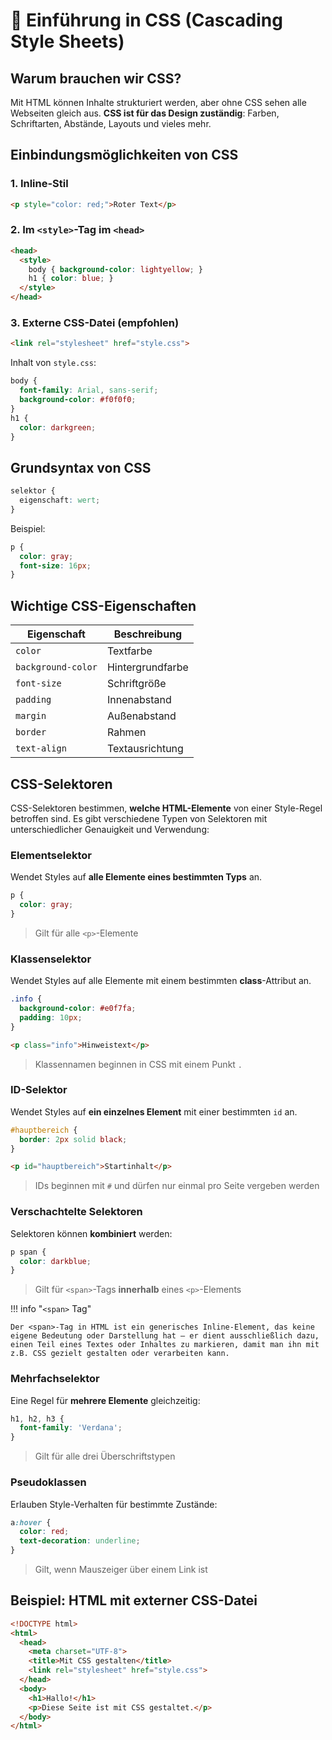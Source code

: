 # 🎨 Einführung in CSS (Cascading Style Sheets)

## Warum brauchen wir CSS?

Mit HTML können Inhalte strukturiert werden, aber ohne CSS sehen alle Webseiten gleich aus. **CSS ist für das Design zuständig**: Farben, Schriftarten, Abstände, Layouts und vieles mehr.

## Einbindungsmöglichkeiten von CSS

### 1. Inline-Stil
```html
<p style="color: red;">Roter Text</p>
```

### 2. Im `<style>`-Tag im `<head>`
```html
<head>
  <style>
    body { background-color: lightyellow; }
    h1 { color: blue; }
  </style>
</head>
```

### 3. Externe CSS-Datei (empfohlen)
```html
<link rel="stylesheet" href="style.css">
```
Inhalt von `style.css`:
```css
body {
  font-family: Arial, sans-serif;
  background-color: #f0f0f0;
}
h1 {
  color: darkgreen;
}
```

## Grundsyntax von CSS

```css
selektor {
  eigenschaft: wert;
}
```
Beispiel:
```css
p {
  color: gray;
  font-size: 16px;
}
```

## Wichtige CSS-Eigenschaften

| Eigenschaft        | Beschreibung                  |
|-------------------|-------------------------------|
| `color`           | Textfarbe                     |
| `background-color`| Hintergrundfarbe              |
| `font-size`       | Schriftgröße                  |
| `padding`         | Innenabstand                  |
| `margin`          | Außenabstand                  |
| `border`          | Rahmen                        |
| `text-align`      | Textausrichtung               |

## CSS-Selektoren

CSS-Selektoren bestimmen, **welche HTML-Elemente** von einer Style-Regel betroffen sind. Es gibt verschiedene Typen von Selektoren mit unterschiedlicher Genauigkeit und Verwendung:

### Elementselektor
Wendet Styles auf **alle Elemente eines bestimmten Typs** an.

```css
p {
  color: gray;
}
```
> Gilt für alle `<p>`-Elemente

### Klassenselektor
Wendet Styles auf alle Elemente mit einem bestimmten **class**-Attribut an.

```css
.info {
  background-color: #e0f7fa;
  padding: 10px;
}
```
```html
<p class="info">Hinweistext</p>
```
> Klassennamen beginnen in CSS mit einem Punkt `.`

### ID-Selektor
Wendet Styles auf **ein einzelnes Element** mit einer bestimmten `id` an.

```css
#hauptbereich {
  border: 2px solid black;
}
```

```html
<p id="hauptbereich">Startinhalt</p>
```
> IDs beginnen mit `#` und dürfen nur einmal pro Seite vergeben werden

### Verschachtelte Selektoren
Selektoren können **kombiniert** werden:

```css
p span {
  color: darkblue;
}
```
> Gilt für `<span>`-Tags **innerhalb** eines `<p>`-Elements

!!! info "`<span>` Tag"

    Der <span>-Tag in HTML ist ein generisches Inline-Element, das keine eigene Bedeutung oder Darstellung hat – er dient ausschließlich dazu, einen Teil eines Textes oder Inhaltes zu markieren, damit man ihn mit z.B. CSS gezielt gestalten oder verarbeiten kann.

### Mehrfachselektor
Eine Regel für **mehrere Elemente** gleichzeitig:

```css
h1, h2, h3 {
  font-family: 'Verdana';
}
```
> Gilt für alle drei Überschriftstypen

### Pseudoklassen
Erlauben Style-Verhalten für bestimmte Zustände:

```css
a:hover {
  color: red;
  text-decoration: underline;
}
```
> Gilt, wenn Mauszeiger über einem Link ist

## Beispiel: HTML mit externer CSS-Datei

```html
<!DOCTYPE html>
<html>
  <head>
    <meta charset="UTF-8">
    <title>Mit CSS gestalten</title>
    <link rel="stylesheet" href="style.css">
  </head>
  <body>
    <h1>Hallo!</h1>
    <p>Diese Seite ist mit CSS gestaltet.</p>
  </body>
</html>
```
